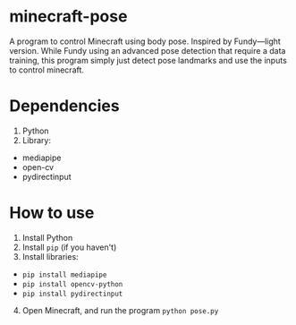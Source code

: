 # minecraft-pose
A program to control Minecraft using body pose. Inspired by Fundy—light version. 
While Fundy using an advanced pose detection that require a data training, this program simply just detect pose landmarks and use the inputs to control minecraft.

# Dependencies
1. Python
2. Library:
  - mediapipe
  - open-cv
  - pydirectinput

# How to use
1. Install Python
2. Install `pip` (if you haven't)
3. Install libraries:
  - `pip install mediapipe`
  - `pip install opencv-python`
  - `pip install pydirectinput`
4. Open Minecraft, and run the program `python pose.py`
